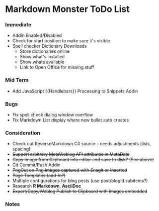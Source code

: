 ﻿# Markdown Monster ToDo List

### Immediate
* Addin Enabled/Disabled
* Check for start position to make sure it's visible
* Spell checker Dictionary Downloads
    * Store dictionaries online
    * Show what's installed
    * Show whats available
    * Link to Open Office for missing stuff



### Mid Term
* Add JavaScript {{Handlebars}} Processing to Snippets Addin

### Bugs
* Fix spell check dialog window overflow
* Fix Markdown List display where new bullet auto creates

### Consideration
* Check out ReverseMarkdown C# source - needs adjustments (lists, spacing)
* ~~Support arbitrary MetaWeblog API attributes in MetaData~~
* ~~Copy Image from Clipboard into editor and save to disk? (See above)~~
* Git Commit/Push Addin
* ~~PngOut on Png Images captured with SnagIt or Inserted~~
* ~~Page Templates (add-in?)~~
* Multiple configurations for blog posts (use post/blogid subitems?)
* Research **R Markdown**, **AsciiDoc**
* ~~Export/Copy/Weblog Publish to Clipboard with Images embedded~~

### Notes


